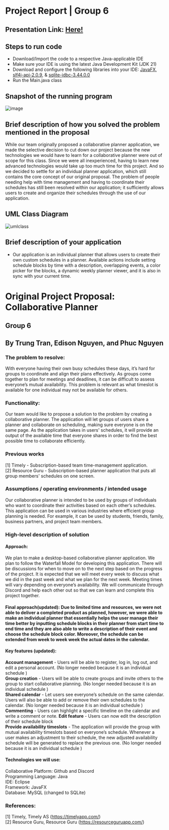 # Project Report | Group 6
## Presentation Link: [Here!](https://docs.google.com/presentation/d/1BzaEs5NAVcdYS_kA8tDKT4DYsPtknE7kZclVpFuIz_I/edit?usp=sharing)

## Steps to run code
- Download/Import the code to a respective Java-applicable IDE
- Make sure your IDE is using the latest Java Development Kit (JDK 21)
- Download and configure the following libraries into your IDE:
[JavaFX](https://gluonhq.com/products/javafx/), [slf4j-api-2.0.9](https://github.com/trungtran1234/CS151-CollaborativePlanner/releases/download/lib/slf4j-api-2.0.9.jar), & [sqlite-jdbc-3.44.0.0](https://github.com/trungtran1234/CS151-CollaborativePlanner/releases/download/lib%2B/sqlite-jdbc-3.44.0.0.jar)
- Run the Main.java class

## Snapshot of the running program
![image](https://github.com/trungtran1234/CS151-CollaborativePlanner/assets/131917314/d55230ed-5e56-402a-a72b-ef86a0af84bf)

## Brief description of how you solved the problem mentioned in the proposal
While our team originally proposed a collaborative planner application, we made the selective decision to cut down our project because the new technologies we would have to learn for a collaborative planner were out of scope for this class. Since we were all inexperienced, having to learn new advanced technologies would take up too much time for this project. And so we decided to settle for an individual planner application, which still contains the core concept of our original proposal. The problem of people needing help with time management and having to coordinate their schedules has still been resolved within our application; it sufficiently allows users to create and organize their schedules through the use of our application.

## UML Class Diagram
![umlclass](https://github.com/trungtran1234/CS151-CollaborativePlanner/assets/131917314/e4455f95-12fe-4562-aa63-39a0896fcb6a)

## Brief description of your application
- Our application is an individual planner that allows users to create their own custom schedules in a planner. Available actions include setting schedule blocks by time with a description, overlapping events, a color picker for the blocks, a dynamic weekly planner viewer, and it is also in sync with your current time.

# Original Project Proposal: Collaborative Planner
## Group 6
## By Trung Tran, Edison Nguyen, and Phuc Nguyen

### The problem to resolve:
With everyone having their own busy schedules these days, it’s hard for groups to coordinate and align their plans effectively. As groups come together to plan for meetings and deadlines, it can be difficult to assess everyone’s mutual availability. This problem is relevant as what timeslot is available for one individual may not be available for others.
 
### Functionality: 
Our team would like to propose a solution to the problem by creating a collaborative planner. The application will let groups of users share a planner and collaborate on scheduling, making sure everyone is on the same page. As the application takes in users' schedules, it will provide an output of the available time that everyone shares in order to find the best possible time to collaborate efficiently.	

### Previous works
[1] Timely - Subscription-based team time-management application. <br>
[2] Resource Guru - Subscription-based planner application that puts all group members' schedules on one screen.

### Assumptions / operating environments / intended usage 
Our collaborative planner is intended to be used by groups of individuals who want to coordinate their activities based on each other’s schedules. This application can be used in various industries where efficient group planning is needed. For example, it can be used by students, friends, family, business partners, and project team members.

### High-level description of solution
#### Approach:
We plan to make a desktop-based collaborative planner application. We plan to follow the Waterfall Model for developing this application. There will be discussions for when to move on to the next step based on the progress of the project. It is expected that we will meet every week to discuss what we did in the past week and what we plan for the next week. Meeting times will vary depending on everyone’s availability. We will communicate through Discord and help each other out so that we can learn and complete this project together.

#### Final approach(updated): Due to limited time and resources, we were not able to deliver a completed product as planned, however, we were able to make an individual planner that essentially helps the user manage their time better by inputting schedule blocks in their planner from start time to end time and they are also able to write a description of their event and choose the schedule block color. Moreover, the schedule can be extended from week to week week the actual dates in the calendar.

#### Key features (updated):
**Account management** - Users will be able to register, log in, log out, and edit a personal account. (No longer needed because it is an individual schedule ) <br>
**Group creation** - Users will be able to create groups and invite others to the group to start collaborative planning. (No longer needed because it is an individual schedule )  <br>
**Shared calendar** - Let users see everyone’s schedule on the same calendar. Users will also be able to add or remove their own schedules to the calendar. (No longer needed because it is an individual schedule )  <br>
**Commenting** - Users can highlight a specific timeline on the calendar and write a comment or note. <be>
**Edit feature** - Users can now edit the description of their schedule block <br>
**Provide availability timeslots** - The application will provide the group with mutual availability timeslots based on everyone’s schedule. Whenever a user makes an adjustment to their schedule, the new adjusted availability schedule will be generated to replace the previous one. (No longer needed because it is an individual schedule ) <be>


#### Technologies we will use:
Collaborative Platform: Github and Discord <br>
Programming Language: Java <br>
IDE: Eclipse <br>
Framework: JavaFX <br>
Database: MySQL (changed to SQLite) <br>

### References: 
[1] Timely, Timely AS (https://timelyapp.com/) <br>
[2] Resource Guru, Resource Guru (https://resourceguruapp.com/)

